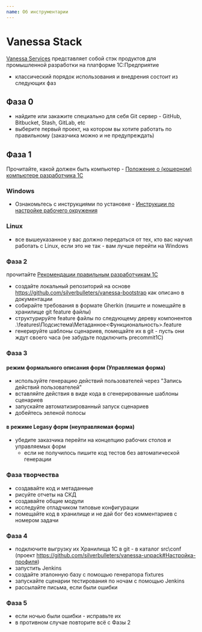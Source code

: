 ```yaml
---
name: Об инструментарии
---
```


# Vanessa Stack


[Vanessa Services](http://vanessa.services/) представляет собой стэк продуктов для промышленной разработки на платформе 1С:Предприятие


* классический порядок использования и внедрения состоит из следующих фаз


## Фаза 0

* найдите или закажите специально для себя Git сервер - GitHub, Bitbucket, Stash, GitLab, etc
* выберите первый проект, на котором вы хотите работать по правильному (заказчика можно и не предупреждать)

## Фаза 1

Прочитайте, какой должен быть компьютер - [Положение о (кошерном) компьютере разработчика 1С](http://vanessa.services/docs/intro/getting-started)

### Windows

* Ознакомьтесь с инструкциями по установке - [Инструкции по настройке рабочего окружения](http://vanessa.services/docs/intro/instruction)

### Linux

* все вышеуказанное у вас должно передаться от тех, кто вас научил работать с Linux, если это не так - вам лучше перейти на Windows

### Фаза 2

прочитайте [Рекомендации правильным разработчикам 1С](http://vanessa.services/docs/intro/recommendations)

* создайте локальный репозиторий на основе https://github.com/silverbulleters/vanessa-bootstrap как описано в документации
* собирайте требования в формате Gherkin (пишите и помещайте в хранилище git feature файлы)
* структурируйте feature файлы по следующему дереву компонентов .\features\Подсистема\Метаданное\<Функциональность>.feature
* генерируйте шаблоны сценариев, помещайте их в git - пусть они ждут своего часа (не забудьте подключить precommit1C)

### Фаза 3

#### режим формального описания форм (Управляемая форма)

* используйте генерацию действий пользователей через "Запись действий пользователей"
* вставляйте действия в виде кода в сгенерированные шаблоны сценариев
* запускайте автоматизированный запуск сценариев
* добейтесь зеленой полосы

#### в режиме Legasy форм (неуправляемая форма)

* убедите заказчика перейти на концепцию рабочих столов и управляемых форм
  * если не получилось пишите код тестов без автоматической генерации

### Фаза творчества

* создавайте код и метаданные
* рисуйте отчеты на СКД
* создавайте общие модули
* исследуйте отладчиком типовые конфигурации
* помещайте код в хранилище и не дай бог без комментариев с номером задачи

### Фаза 4

* подключите выгрузку их Хранилища 1С в git - в каталог src\conf (проект https://github.com/silverbulleters/vanessa-unpack#Настройка-профиля)
* запустить Jenkins
* создайте эталонную базу с помощью генератора fixtures
* запускайте сценарии тестирования по ночам c помощью Jenkins
* рассылайте письма, если были ошибки

### Фаза 5

* если ночью были ошибки - исправьте их
* в противном случае повторите всё с Фазы 2
